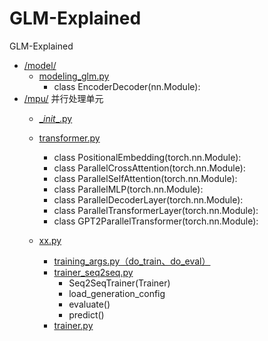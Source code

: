 # GLM-Explained
GLM-Explained

* [/model/](./model/)
   * [modeling_glm.py](/model/modeling_glm.py)
     * class EncoderDecoder(nn.Module):
* [/mpu/](./mpu/) 并行处理单元
  * [\__init__.py](/mpu/__init__.py)
  * [transformer.py](/mpu/transformer.py)
    * class PositionalEmbedding(torch.nn.Module):
    * class ParallelCrossAttention(torch.nn.Module):
    * class ParallelSelfAttention(torch.nn.Module):
    * class ParallelMLP(torch.nn.Module):
    * class ParallelDecoderLayer(torch.nn.Module):
    * class ParallelTransformerLayer(torch.nn.Module):
    * class GPT2ParallelTransformer(torch.nn.Module):
   

   * [xx.py](./src/utils/peft_trainer.py) 
     * [training_args.py（do_train、do_eval）](/src/transformers/training_args.py)
     * [trainer_seq2seq.py](/src/transformers/trainer_seq2seq.py)
       * Seq2SeqTrainer(Trainer)
       * load_generation_config
       * evaluate()
       * predict()
     * [trainer.py](/src/transformers/trainer.py)


